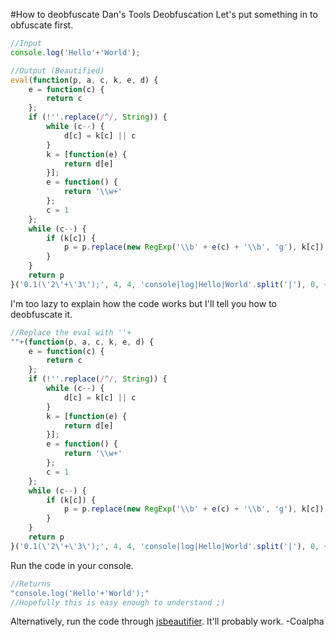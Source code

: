 #How to deobfuscate Dan's Tools Deobfuscation
Let's put something in to obfuscate first.
```Javascript
//Input
console.log('Hello'+'World');
```
```Javascript
//Output (Beautified)
eval(function(p, a, c, k, e, d) {
    e = function(c) {
        return c
    };
    if (!''.replace(/^/, String)) {
        while (c--) {
            d[c] = k[c] || c
        }
        k = [function(e) {
            return d[e]
        }];
        e = function() {
            return '\\w+'
        };
        c = 1
    };
    while (c--) {
        if (k[c]) {
            p = p.replace(new RegExp('\\b' + e(c) + '\\b', 'g'), k[c])
        }
    }
    return p
}('0.1(\'2\'+\'3\');', 4, 4, 'console|log|Hello|World'.split('|'), 0, {}))
```
I'm too lazy to explain how the code works but I'll tell you how to deobfuscate it.
```Javascript
//Replace the eval with ''+
""+(function(p, a, c, k, e, d) {
    e = function(c) {
        return c
    };
    if (!''.replace(/^/, String)) {
        while (c--) {
            d[c] = k[c] || c
        }
        k = [function(e) {
            return d[e]
        }];
        e = function() {
            return '\\w+'
        };
        c = 1
    };
    while (c--) {
        if (k[c]) {
            p = p.replace(new RegExp('\\b' + e(c) + '\\b', 'g'), k[c])
        }
    }
    return p
}('0.1(\'2\'+\'3\');', 4, 4, 'console|log|Hello|World'.split('|'), 0, {}))
```
Run the code in your console.
```Javascript
//Returns
"console.log('Hello'+'World');"
//Hopefully this is easy enough to understand ;)
```
Alternatively, run the code through [jsbeautifier](http://jsbeautifier.org/). It'll probably work.
-Coalpha
